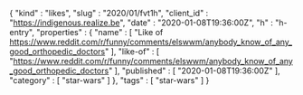 {
  "kind" : "likes",
  "slug" : "2020/01/fvt1h",
  "client_id" : "https://indigenous.realize.be",
  "date" : "2020-01-08T19:36:00Z",
  "h" : "h-entry",
  "properties" : {
    "name" : [ "Like of https://www.reddit.com/r/funny/comments/elswwm/anybody_know_of_any_good_orthopedic_doctors" ],
    "like-of" : [ "https://www.reddit.com/r/funny/comments/elswwm/anybody_know_of_any_good_orthopedic_doctors" ],
    "published" : [ "2020-01-08T19:36:00Z" ],
    "category" : [ "star-wars" ]
  },
  "tags" : [ "star-wars" ]
}

